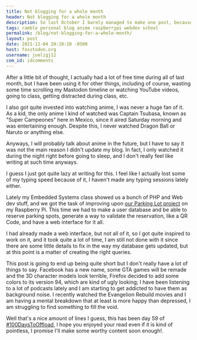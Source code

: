 ```yaml
---
title: Not blogging for a whole month
header: Not blogging for a whole month
description: So last October I barely managed to make one post, because I happened to be really busy, while still having a lot of time to explore other hobbies
tags: ramble personal blog anime raspberrypi webdev school
permalink: /blog/not-blogging-for-a-whole-month/
layout: post
date: 2021-11-04 20:10:10 -0500
host: fosstodon.org
username: joeligj12
com_id: idcomments
---
```


After a little bit of thought, I actually had a lot of free time during all of last month, but I have been using it for other things, including of course, wasting some time scrolling my Mastodon timeline or watching YouTube videos, going to class, getting distracted during class, etc.

I also got quite invested into watching anime, I was never a huge fan of it. As a kid, the only anime I kind of watched was Captain Tsubasa, known as "Super Campeones" here in Mexico, since it aired Saturday morning and was entertaining enough. Despite this, I never watched Dragon Ball or Naruto or anything else.

Anyways, I will probably talk about anime in the future, but I have to say it was not the main reason I didn't update my blog. In fact, I only watched it during the night right before going to sleep, and I don't really feel like writing at such time anyways.

I guess I just got quite lazy at writing for this. I feel like I actually lost some of my typing speed because of it, I haven't made any typing sessions lately either.

Lately my Embedded Systems class showed us a bunch of PHP and Web dev stuff, and we got the task of improving upon [our Parking Lot project](/blog/raspberry-school-project-stuff/) on my Raspberry Pi. This time we had to make a user database and be able to reserve parking spots, generate a way to validate the reservation, like a QR Code, and have a web interface for it all. 

I had already made a web interface, but not all of it, so I got quite inspired to work on it, and it took quite a lot of time, I am still not done with it since there are some little details to fix in the way my database gets updated, but at this point is a matter of creating the right queries.

This post is going to end up being quite short but I don't really have a lot of things to say. Facebook has a new name, some GTA games will be remade and the 3D character models look terrible, Firefox decided to add some colors to its version 94, which are kind of ugly looking; I have been listening to a lot of podcasts lately and I am starting to get addicted to have them as background noise. I recently watched the Evangelion Rebuild movies and I am having a mental breakdown that at least is more happy than depressed, I am struggling to find something to fill the void.

Well that's a nice amount of lines I guess, this has been day 59 of [#100DaysToOffload](https://100DaysToOffload.com), I hope you enjoyed your read even if it is kind of pointless, I promise I'll make some worthy content soon enough!.


